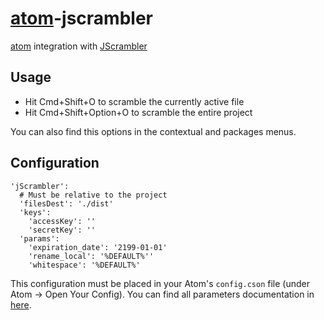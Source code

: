 # [atom](https://atom.io/)-jscrambler

[atom](https://atom.io/) integration with [JScrambler](https://jscrambler.com/)

## Usage

* Hit Cmd+Shift+O to scramble the currently active file
* Hit Cmd+Shift+Option+O to scramble the entire project

You can also find this options in the contextual and packages menus.

## Configuration
    'jScrambler':
      # Must be relative to the project
      'filesDest': './dist'
      'keys':
        'accessKey': ''
        'secretKey': ''
      'params':
  	    'expiration_date': '2199-01-01'
  	    'rename_local': '%DEFAULT%''
  	    'whitespace': '%DEFAULT%'

This configuration must be placed in your Atom's `config.cson` file (under Atom -> Open Your Config). You can find all parameters documentation in [here](https://github.com/auditmark/node-jscrambler).
